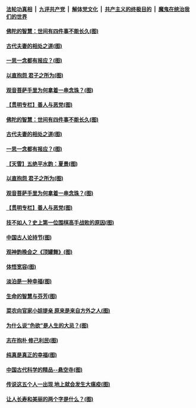 

####  [法轮功真相](../../../../basic/blob/master/README.md?t=06052001) &nbsp;|&nbsp; [九评共产党](../../../../9ping.md/blob/master/README.md?t=06052001) &nbsp;|&nbsp; [解体党文化](../../../../jtdwh.md/blob/master/README.md?t=06052001)  &nbsp;|&nbsp; [共产主义的终极目的](../../../../gczydzjmd.md/blob/master/README.md?t=06052001) &nbsp;|&nbsp; [魔鬼在统治我们的世界](../../../../mgztzwmdsj.md/blob/master/README.md?t=06052001) 

#### [佛陀的智慧：世间有四件事不能长久(图)](../pages/p7/935487.md?t=06052001) 

#### [古代夫妻的相处之道(图)](../pages/p7/935162.md?t=06052001) 

#### [一思一念都有报应？(图)](../pages/p7/935469.md?t=06052001) 

#### [以直抱怨 君子之所为(图)](../pages/p7/935160.md?t=06052001) 

#### [观音菩萨手里为何拿着一串念珠？(图)](../pages/p7/935287.md?t=06052001) 

#### [【贯明专栏】善人与恶党(图)](../pages/p7/935272.md?t=06052001) 

#### [佛陀的智慧：世间有四件事不能长久(图)](../pages/p7/935487.md?t=06052001) 

#### [古代夫妻的相处之道(图)](../pages/p7/935162.md?t=06052001) 

#### [一思一念都有报应？(图)](../pages/p7/935469.md?t=06052001) 

#### [【天雪】五绝平水韵：夏景(图)](../pages/p7/935368.md?t=06052001) 

#### [以直抱怨 君子之所为(图)](../pages/p7/935160.md?t=06052001) 

#### [观音菩萨手里为何拿着一串念珠？(图)](../pages/p7/935287.md?t=06052001) 

#### [【贯明专栏】善人与恶党(图)](../pages/p7/935272.md?t=06052001) 

#### [技不如人？史上第一位围棋高手战败的原因(图)](../pages/p7/935156.md?t=06052001) 

#### [中国古人论持节(图)](../pages/p7/935158.md?t=06052001) 

#### [观神韵晚会之《顶罐舞》(图)](../pages/p7/933431.md?t=06052001) 

#### [体悟宽容(图)](../pages/p7/935159.md?t=06052001) 

#### [淡泊是一种幸福(图)](../pages/p7/935071.md?t=06052001) 

#### [生命的智慧与芬芳(图)](../pages/p7/934930.md?t=06052001) 

#### [菜农向官家小姐提亲 原来是来自方外之人(图)](../pages/p7/935047.md?t=06052001) 

#### [为什么说“色欲”是人生的大忌？(图)](../pages/p7/935073.md?t=06052001) 

#### [志在抱朴 修己利民(图)](../pages/p7/934933.md?t=06052001) 

#### [纯真是真正的幸福(图)](../pages/p7/934907.md?t=06052001) 

#### [中国古代科学的精品--悬空寺(图)](../pages/p7/934854.md?t=06052001) 

#### [传说这五个人一出现 地上就会发生大瘟疫(图)](../pages/p7/934943.md?t=06052001) 

#### [让人长寿和美丽的两个字是什么？(图)](../pages/p7/934855.md?t=06052001) 


